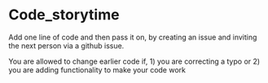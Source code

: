 Code_storytime
==============

Add one line of code and then pass it on, by creating an issue and inviting the next person via a github issue. 

You are allowed to change earlier code if, 1) you are correcting a typo or 2) you are adding functionality to make your code work

